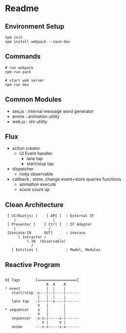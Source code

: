 # Readme


## Environment Setup

```
npm init
npm install webpack --save-dev
```


## Commands


```
# run webpack
npm run pack

# start web server
npm run dev
```

## Common Modules

* seq.js : interval message word generator
* anime  : animation utility
* web.js : xhr utility

## Flux

* action creator
   * UI Event handler
       * lane tap
       * start/stop tap
* dispatcher
   * riotjs observable 
* callback , store, change event+store queries functions
   * animation execute
   * score count up

## Clean Architecture

```
 [ UI(Riotjs) ]    [ API ]  : External IF
    |                 |
 [ Presenter ]    [ Ctrl ]  : IF Adapter
    \               /
 [Usecase:IN      OUT]      : Usecase
      \ Intractor /
          \ IN  (Ovservable)
            /
   [ Entities ]             : Model, Modules
```

## Reactive Program

```

UI Tags       [==================]
                   A  A    A
* event            |  |    |
   start/stop -x---)--)----)------
               |   |  |    |
   lane tap   -)---)--x----)------
               V   |       |
* sequencer    o   |       |
               V   |       |
   sequencer  -x-x-)-----x-)------
                 V |     V |
   anime      ---x-x-----x-x------

```
